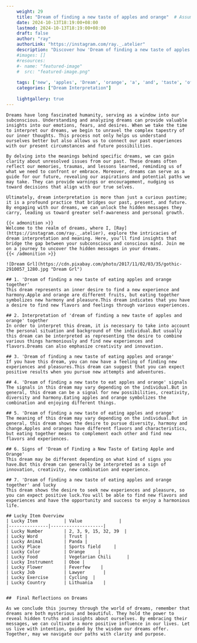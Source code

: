 ```yaml
---
    weight: 29
    title: "Dream of finding a new taste of apples and orange"  # Assuming 'title' column exists
    date: 2024-10-13T18:19:00+08:00
    lastmod: 2024-10-13T18:19:00+08:00
    draft: false
    author: "ray"
    authorLink: "https://instagram.com/ray._.atelier"
    description: "Discover how 'Dream of finding a new taste of apples and orange' can interpret your future and uncover its significant meanings in your life."
    #images: []
    #resources:
    #- name: "featured-image"
    #  src: "featured-image.png"
    
    tags: ['new', 'apples', 'Dream', 'orange', 'a', 'and', 'taste', 'of', 'finding']
    categories: ["Dream Interpretation"]
    
    lightgallery: true
---
```

    
    Dreams have long fascinated humanity, serving as a window into our subconscious. Understanding and analyzing dreams can provide valuable insights into our emotions, fears, and desires. When we take the time to interpret our dreams, we begin to unravel the complex tapestry of our inner thoughts. This process not only helps us understand ourselves better but also allows us to connect our past experiences with our present circumstances and future possibilities.
    
    By delving into the meanings behind specific dreams, we can gain clarity about unresolved issues from our past. These dreams often reflect our memories, traumas, and lessons learned, reminding us of what we need to confront or embrace. Moreover, dreams can serve as a guide for our future, revealing our aspirations and potential paths we may take. They can provide warnings or encouragement, nudging us toward decisions that align with our true selves.
    
    Ultimately, dream interpretation is more than just a curious pastime; it is a profound practice that bridges our past, present, and future. By engaging with our dreams, we can unlock the hidden messages they carry, leading us toward greater self-awareness and personal growth.
    
    {{< admonition >}}
    Welcome to the realm of dreams, where I, [Ray](https://instagram.com/ray._.atelier), explore the intricacies of dream interpretation and meaning. Here, you’ll find insights that bridge the gap between your subconscious and conscious mind. Join me on a journey to uncover the hidden messages in your dreams.
    {{< /admonition >}}
    
    ![Dream Grl](https://cdn.pixabay.com/photo/2017/11/02/03/35/gothic-2910057_1280.jpg "Dream Grl")
    
    ## 1. 'Dream of finding a new taste of eating apples and orange together'
    This dream represents an inner desire to find a new experience and harmony.Apple and orange are different fruits, but eating together symbolizes new harmony and pleasure.This dream indicates that you have a desire to find new flavors and feelings through various experiences.
    
    ## 2. Interpretation of 'dream of finding a new taste of apples and orange' together
    In order to interpret this dream, it is necessary to take into account the personal situation and background of the individual.But usually this dream can be interpreted as representing the desire to combine various things harmoniously and find new experiences and flavors.Dreams can also emphasize creativity and innovation.
    
    ## 3. 'Dream of finding a new taste of eating apples and orange'
    If you have this dream, you can now have a feeling of finding new experiences and pleasures.This dream can suggest that you can expect positive results when you pursue new attempts and adventures.
    
    ## 4. 'Dream of finding a new taste to eat apples and orange' signals
    The signals in this dream may vary depending on the individual.But in general, this dream can be a signal for new possibilities, creativity, diversity and harmony.Eating apples and orange symbolizes the combination and enjoying different things.
    
    ## 5. 'Dream of finding a new taste of eating apples and orange'
    The meaning of this dream may vary depending on the individual.But in general, this dream shows the desire to pursue diversity, harmony and change.Apples and oranges have different flavors and characteristics, but eating together means to complement each other and find new flavors and experiences.
    
    ## 6. Signs of 'Dream of Finding a New Taste of Eating Apple and Orange'
    This dream may be different depending on what kind of signs you have.But this dream can generally be interpreted as a sign of innovation, creativity, new combination and experience.
    
    ## 7. 'Dream of finding a new taste of eating apples and orange together' and lucky
    This dream shows the desire to seek new experiences and pleasure, so you can expect positive luck.You will be able to find new flavors and experiences and have the opportunity and success to enjoy a harmonious life.
    
    ## Lucky Item Overview
    | Lucky Item          | Value              |
    |---------------|--------------------|
    | Lucky Number        | 2, 3, 9, 15, 32, 39  |
    | Lucky Word          | Trust |
    | Lucky Animal        | Panda |
    | Lucky Place         | Sports field     |
    | Lucky Color         | Orange     |
    | Lucky Food          | Vegetarian Chili      |
    | Lucky Instrument    | Oboe |
    | Lucky Flower        | Feverfew    |
    | Lucky Job           | Lawyer       |
    | Lucky Exercise      | Cycling  |
    | Lucky Country       | Lithuania    |
    
    
    ##  Final Reflections on Dreams
    
    As we conclude this journey through the world of dreams, remember that dreams are both mysterious and beautiful. They hold the power to reveal hidden truths and insights about ourselves. By embracing their messages, we can cultivate a more positive influence in our lives. Let us live with intention, guided by the wisdom our dreams offer. Together, may we navigate our paths with clarity and purpose.
    